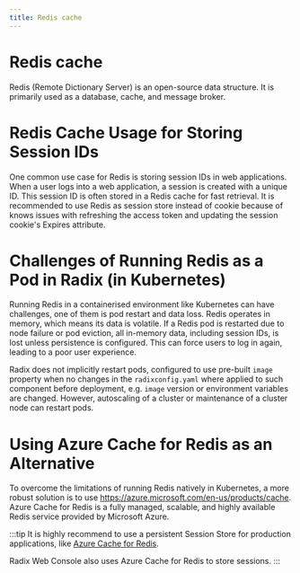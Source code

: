 ```yaml
---
title: Redis cache
---
```


# Redis cache
Redis (Remote Dictionary Server) is an open-source data structure. It is primarily used as a database, cache, and message broker.

# Redis Cache Usage for Storing Session IDs

One common use case for Redis is storing session IDs in web applications. When a user logs into a web application, a session is created with a unique ID. This session ID is often stored in a Redis cache for fast retrieval. It is recommended to use Redis as session store instead of cookie because of knows issues with refreshing the access token and updating the session cookie's Expires attribute.

# Challenges of Running Redis as a Pod in Radix (in Kubernetes)

Running Redis in a containerised environment like Kubernetes can have challenges, one of them is pod restart and data loss.
Redis operates in memory, which means its data is volatile. If a Redis pod is restarted due to node failure or pod eviction, all in-memory data, including session IDs, is lost unless persistence is configured. This can force users to log in again, leading to a poor user experience.

Radix does not implicitly restart pods, configured to use pre-built `image` property when no changes in the `radixconfig.yaml` where applied to such component before deployment, e.g. `image` version or environment variables are changed. However, autoscaling of a cluster or maintenance of a cluster node can restart pods. 

# Using Azure Cache for Redis as an Alternative

To overcome the limitations of running Redis natively in Kubernetes, a more robust solution is to use https://azure.microsoft.com/en-us/products/cache. Azure Cache for Redis is a fully managed, scalable, and highly available Redis service provided by Microsoft Azure. 

:::tip
It is highly recommend to use a persistent Session Store for production applications, like [Azure Cache for Redis](https://azure.microsoft.com/en-us/products/cache). 

Radix Web Console also uses Azure Cache for Redis to store sessions.
:::